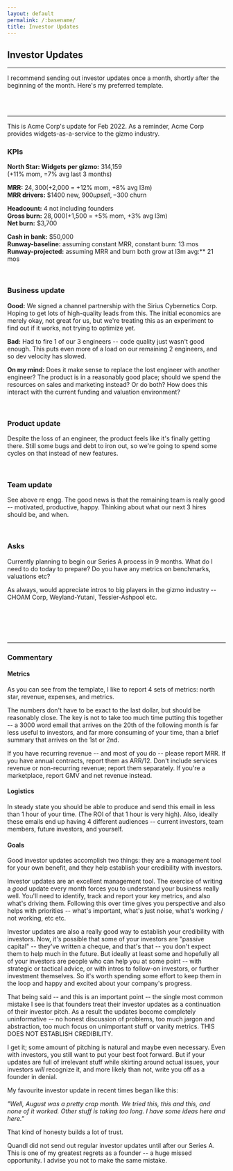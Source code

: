 ```yaml
---
layout: default
permalink: /:basename/
title: Investor Updates
---
```

## Investor Updates

----

I recommend sending out investor updates once a month, shortly after the beginning of the month.  Here's my preferred template.  

<br/>
<br/>

----

This is Acme Corp's update for Feb 2022.  As a reminder, Acme Corp provides widgets-as-a-service to the gizmo industry.


### KPIs

**North Star: Widgets per gizmo:** 314,159  
(+11% mom, =7% avg last 3 months)

**MRR:** $24,300 (+$2,000 = +12% mom, +8% avg l3m)  
**MRR drivers:** $1400 new, $900 upsell, -$300 churn  

**Headcount:** 4 not including founders  
**Gross burn:** $28,000 (+$1,500 = +5% mom, +3% avg l3m)  
**Net burn:** $3,700  

**Cash in bank:** $50,000  
**Runway-baseline:** assuming constant MRR, constant burn: 13 mos  
**Runway-projected:** assuming MRR and burn both grow at l3m avg:** 21 mos   

<br/>

### Business update

**Good:** We signed a channel partnership with the Sirius Cybernetics Corp.  Hoping to get lots of high-quality leads from this.  The initial economics are merely okay, not great for us, but we're treating this as an experiment to find out if it works, not trying to optimize yet.

**Bad:** Had to fire 1 of our 3 engineers -- code quality just wasn't good enough.  This puts even more of a load on our remaining 2 engineers, and so dev velocity has slowed.  

**On my mind:** Does it make sense to replace the lost engineer with another engineer?  The product is in a reasonably good place; should we spend the resources on sales and marketing instead?  Or do both?  How does this interact with the current funding and valuation environment?

<br/>

### Product update

Despite the loss of an engineer, the product feels like it's finally getting there.  Still some bugs and debt to iron out, so we're going to spend some cycles on that instead of new features.

<br/>

### Team update

See above re engg.  The good news is that the remaining team is really good -- motivated, productive, happy.  Thinking about what our next 3 hires should be, and when.

<br/>

### Asks

Currently planning to begin our Series A process in 9 months.  What do I need to do today to prepare?  Do you have any metrics on benchmarks, valuations etc?

As always, would appreciate intros to big players in the gizmo industry -- CHOAM Corp, Weyland-Yutani, Tessier-Ashpool etc.

<br/>
<br/>
<br/>
<br/>

----

### Commentary

#### Metrics

As you can see from the template, I like to report 4 sets of metrics: north star, revenue, expenses, and metrics.

The numbers don't have to be exact to the last dollar, but should be reasonably close.  The key is not to take too much time putting this together -- a 3000 word email that arrives on the 20th of the following month is far less useful to investors, and far more consuming of your time, than a brief summary that arrives on the 1st or 2nd.  

If you have recurring revenue -- and most of you do -- please report MRR. If you have annual contracts, report them as ARR/12.  Don't include services revenue or non-recurring revenue; report them separately. If you're a marketplace, report GMV and net revenue instead.

#### Logistics

In steady state you should be able to produce and send this email in less than 1 hour of your time.  (The ROI of that 1 hour is very high).  Also, ideally these emails end up having 4 different audiences -- current investors, team members, future investors, and yourself.   


#### Goals

Good investor updates accomplish two things: they are a management tool for your own benefit, and they help establish your credibility with investors.

Investor updates are an excellent management tool.  The exercise of writing a *good* update every month forces you to understand your business really well.  You'll need to identify, track and report your key metrics, and also what's driving them.  Following this over time gives you perspective and also helps with priorities -- what's important, what's just noise, what's working / not working, etc etc.

Investor updates are also a really good way to establish your credibility with investors.  Now, it's possible that some of your investors are "passive capital" -- they've written a cheque, and that's that -- you don't expect them to help much in the future.  But ideally at least some and hopefully all of your investors are people who can help you at some point -- with strategic or tactical advice, or with intros to follow-on investors, or further investment themselves.  So it's worth spending some effort to keep them in the loop and happy and excited about your company's progress.

That being said -- and this is an important point -- the single most common mistake I see is that founders treat their investor updates as a continuation of their investor pitch.  As a result the updates become completely uninformative -- no honest discussion of problems, too much jargon and abstraction, too much focus on unimportant stuff or vanity metrics.  THIS DOES NOT ESTABLISH CREDIBILITY.

I get it; some amount of pitching is natural and maybe even necessary.  Even with investors, you still want to put your best foot forward.  But if your updates are full of irrelevant stuff while skirting around actual issues, your investors *will* recognize it, and more likely than not, write you off as a founder in denial.  

My favourite investor update in recent times began like this:

*"Well, August was a pretty crap month.  We tried this, this and this, and none of it worked.  Other stuff is taking too long.  I have some ideas here and here."*

That kind of honesty builds a lot of trust.

Quandl did not send out regular investor updates until after our Series A.  This is one of my greatest regrets as a founder -- a huge missed opportunity.  I advise you not to make the same mistake.


<br/>
<br/>



